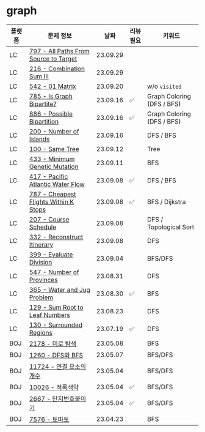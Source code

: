 # graph
| 플랫폼 | 문제 정보 | 날짜       | 리뷰 필요 | 키워드                    |
|-----|-----|----------|-------|------------------------|
| LC | [797 - All Paths From Source to Target](https://leetcode.com/problems/all-paths-from-source-to-target/) | 23.09.29 | | |
| LC | [216 - Combination Sum III](https://leetcode.com/problems/combination-sum-iii/) | 23.09.29 | | | 
| LC | [542 - 01 Matrix](https://leetcode.com/problems/01-matrix/) | 23.09.20 | | w/o `visited` |
| LC | [785 - Is Graph Bipartite?](https://leetcode.com/problems/is-graph-bipartite/) | 23.09.16 | ✅ | Graph Coloring (DFS / BFS) |
| LC | [886 - Possible Bipartition](https://leetcode.com/problems/possible-bipartition/) | 23.09.16 | ✅ | Graph Coloring (DFS / BFS) |
| LC | [200 - Number of Islands](https://leetcode.com/problems/number-of-islands/) | 23.09.16 |       | DFS / BFS              |
| LC | [100 - Same Tree](https://leetcode.com/problems/same-tree/) | 23.09.12 | | Tree                   |
| LC | [433 - Minimum Genetic Mutation](https://leetcode.com/problems/minimum-genetic-mutation/) | 23.09.11 | | BFS                    |
| LC | [417 - Pacific Atlantic Water Flow](https://leetcode.com/problems/pacific-atlantic-water-flow/) | 23.09.08 | ✅ | DFS / BFS              |
| LC | [787 - Cheapest Flights Within K Stops](https://leetcode.com/problems/cheapest-flights-within-k-stops/) | 23.09.08 | ✅ | BFS / Dijkstra         |    
| LC | [207 - Course Schedule](https://leetcode.com/problems/course-schedule/) | 23.09.08 | | DFS / Topological Sort |
| LC | [332 - Reconstruct Itinerary](https://leetcode.com/problems/reconstruct-itinerary/) | 23.09.08 | | DFS                    |
| LC | [399 - Evaluate Division](https://leetcode.com/problems/evaluate-division/) | 23.09.04 | | BFS/DFS                |
| LC | [547 - Number of Provinces](https://leetcode.com/problems/number-of-provinces/) | 23.08.31 | | DFS                    |
| LC | [365 - Water and Jug Problem](https://leetcode.com/problems/water-and-jug-problem/) | 23.08.30 | ✅     | BFS                    |
| LC | [129 - Sum Root to Leaf Numbers](https://leetcode.com/problems/sum-root-to-leaf-numbers/) | 23.08.23 |       | DFS                    |
| LC | [130 - Surrounded Regions](https://leetcode.com/problems/surrounded-regions/) | 23.07.19 | ✅     | DFS                    |
| BOJ | [2178 - 미로 탐색](https://www.acmicpc.net/problem/2178) | 23.05.08 |       | BFS                    |
| BOJ | [1260 - DFS와 BFS](https://www.acmicpc.net/problem/1260) | 23.05.07 |       | BFS/DFS                | 
| BOJ | [11724 - 연결 요소의 개수](https://www.acmicpc.net/problem/11724) | 23.05.04 |       | BFS/DFS                |
| BOJ | [10026 - 적록색약](https://www.acmicpc.net/problem/10026) | 23.05.04 | ✅     | BFS/DFS                |
| BOJ | [2667 - 단지번호붙이기](https://www.acmicpc.net/problem/2667) | 23.05.04 | ✅     | BFS/DFS                |
| BOJ | [7576 - 토마토](https://www.acmicpc.net/problem/7576) | 23.04.23 |       | BFS                    |

